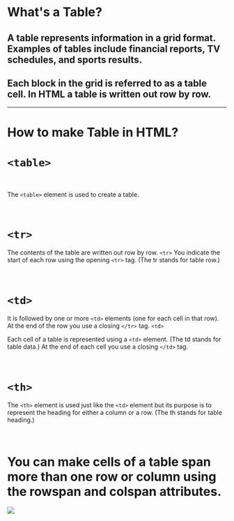 
# What's a Table?

## A table represents information in a grid format. Examples of tables include financial reports, TV schedules, and sports results.

## Each block in the grid is referred to as a table cell. In HTML a table is written out row by row.

<r> <hr>

# How to make Table in HTML?

# `<table>` 
<br>

The `<table>` element is used
to create a table.

<br>

# `<tr>`

The contents
of the table are written out row
by row. `<tr>`
You indicate the start of each
row using the opening `<tr>` tag.
(The tr stands for table row.)

<br>

# `<td>`

It is followed by one or more
`<td>` elements (one for each cell
in that row).
At the end of the row you use a
closing `</tr>` tag.
`<td>`

Each cell of a table is
represented using a `<td>`
element. (The td stands for
table data.)
At the end of each cell you use a
closing `</td>` tag.

<br>

# `<th>`

The `<th>` element is used just
like the `<td>` element but its
purpose is to represent the
heading for either a column or
a row. (The th stands for table
heading.) 

<br>

# You can make cells of a table span more than one row or column using the rowspan and colspan attributes.

![](https://res.cloudinary.com/practicaldev/image/fetch/s--Zhu5E2Bm--/c_imagga_scale,f_auto,fl_progressive,h_900,q_auto,w_1600/https://dev-to-uploads.s3.amazonaws.com/i/02lxssgxrwv7ywp2lhix.jpg)




